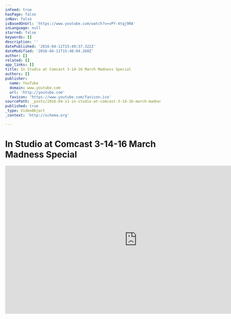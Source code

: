```yaml
---
inFeed: true
hasPage: false
inNav: false
isBasedOnUrl: 'https://www.youtube.com/watch?v=vPY-4tqj9RA'
inLanguage: null
starred: false
keywords: []
description: ''
datePublished: '2016-04-11T15:49:37.322Z'
dateModified: '2016-04-11T15:48:04.260Z'
author: []
related: []
app_links: []
title: In Studio at Comcast 3-14-16 March Madness Special
authors: []
publisher:
  name: YouTube
  domain: www.youtube.com
  url: 'http://youtube.com'
  favicon: 'https://www.youtube.com/favicon.ico'
sourcePath: _posts/2016-04-11-in-studio-at-comcast-3-14-16-march-madness-special.md
published: true
_type: VideoObject
_context: 'http://schema.org'

---
```

# In Studio at Comcast 3-14-16 March Madness Special

<iframe src="https://cdn.embedly.com/widgets/media.html?url=https%3A%2F%2Fwww.youtube.com%2Fwatch%3Fv%3DvPY-4tqj9RA&amp;src=http%3A%2F%2Fwww.youtube.com%2Fembed%2FvPY-4tqj9RA&amp;type=text%2Fhtml&amp;key=b7d04c9b404c499eba89ee7072e1c4f7&amp;schema=youtube" width="854" height="480" scrolling="no" frameborder="0" allowfullscreen="allowfullscreen" style=""></iframe>